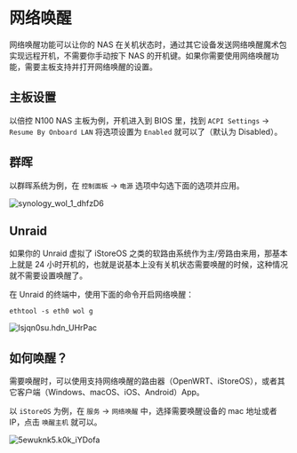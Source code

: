 # 网络唤醒

网络唤醒功能可以让你的 NAS 在关机状态时，通过其它设备发送网络唤醒魔术包实现远程开机，不需要你手动按下 NAS 的开机键。如果你需要使用网络唤醒功能，需要主板支持并打开网络唤醒的设置。

## 主板设置

以倍控 N100 NAS 主板为例，开机进入到 BIOS 里，找到 `ACPI Settings` -> `Resume By Onboard LAN` 将选项设置为 `Enabled` 就可以了（默认为 Disabled）。

## 群晖

以群晖系统为例，在 `控制面板` -> `电源` 选项中勾选下面的选项并应用。

![synology_wol_1_dhfzD6](https://slark-blog.s3.bitiful.net/synology_wol_1_dhfzD6.png)

## Unraid

如果你的 Unraid 虚拟了 iStoreOS 之类的软路由系统作为主/旁路由来用，那基本上就是 24 小时开机的，也就是说基本上没有关机状态需要唤醒的时候，这种情况就不需要设置唤醒了。

在 Unraid 的终端中，使用下面的命令开启网络唤醒：

```
ethtool -s eth0 wol g
```

![lsjqn0su.hdn_UHrPac](https://slark-blog.s3.bitiful.net/lsjqn0su.hdn_UHrPac.png)

## 如何唤醒？

需要唤醒时，可以使用支持网络唤醒的路由器（OpenWRT、iStoreOS），或者其它客户端（Windows、macOS、iOS、Android）App。

以 `iStoreOS` 为例，在 `服务` -> `网络唤醒` 中，选择需要唤醒设备的 mac 地址或者 IP，点击 `唤醒主机` 就可以。

![5ewuknk5.k0k_iYDofa](https://slark-blog.s3.bitiful.net/5ewuknk5.k0k_iYDofa.png)

